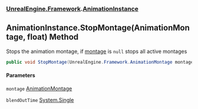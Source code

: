 ### [UnrealEngine.Framework](UnrealEngine_Framework.md 'UnrealEngine.Framework').[AnimationInstance](AnimationInstance.md 'UnrealEngine.Framework.AnimationInstance')
## AnimationInstance.StopMontage(AnimationMontage, float) Method
Stops the animation montage, if [montage](AnimationInstance_StopMontage(AnimationMontage_float).md#UnrealEngine_Framework_AnimationInstance_StopMontage(UnrealEngine_Framework_AnimationMontage_float)_montage 'UnrealEngine.Framework.AnimationInstance.StopMontage(UnrealEngine.Framework.AnimationMontage, float).montage') is `null` stops all active montages  
```csharp
public void StopMontage(UnrealEngine.Framework.AnimationMontage montage, float blendOutTime);
```
#### Parameters
<a name='UnrealEngine_Framework_AnimationInstance_StopMontage(UnrealEngine_Framework_AnimationMontage_float)_montage'></a>
`montage` [AnimationMontage](AnimationMontage.md 'UnrealEngine.Framework.AnimationMontage')  
  
<a name='UnrealEngine_Framework_AnimationInstance_StopMontage(UnrealEngine_Framework_AnimationMontage_float)_blendOutTime'></a>
`blendOutTime` [System.Single](https://docs.microsoft.com/en-us/dotnet/api/System.Single 'System.Single')  
  
